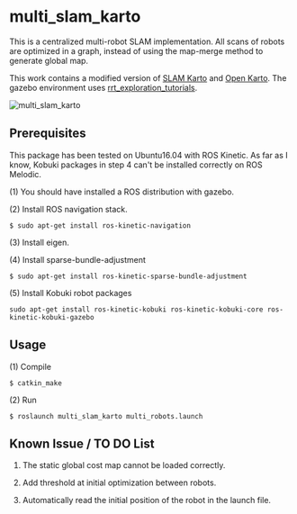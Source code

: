 # multi_slam_karto

This is a centralized multi-robot SLAM implementation. All scans of robots are optimized in a graph, instead of using the map-merge method to generate global map.

This work contains a modified version of [SLAM Karto](https://github.com/ros-perception/slam_karto) and [Open Karto](https://github.com/ros-perception/open_karto). The gazebo environment uses [rrt_exploration_tutorials](https://github.com/hasauino/rrt_exploration_tutorials).

![multi_slam_karto](./demo/demo.gif)

## Prerequisites

This package has been tested on Ubuntu16.04 with ROS Kinetic. As far as I know, Kobuki packages in step 4 can't be installed correctly on ROS Melodic. 

(1) You should have installed a ROS distribution with gazebo.

(2) Install ROS navigation stack.

`$ sudo apt-get install ros-kinetic-navigation`

(3) Install eigen.

(4) Install sparse-bundle-adjustment

`$ sudo apt-get install ros-kinetic-sparse-bundle-adjustment`

(5) Install Kobuki robot packages

`sudo apt-get install ros-kinetic-kobuki ros-kinetic-kobuki-core ros-kinetic-kobuki-gazebo`

## Usage

(1) Compile

`$ catkin_make`

(2) Run

`$ roslaunch multi_slam_karto multi_robots.launch`

## Known Issue / TO DO List

1. The static global cost map cannot be loaded correctly.

2. Add threshold at initial optimization between robots. 

3. Automatically read the initial position of the robot in the launch file.
